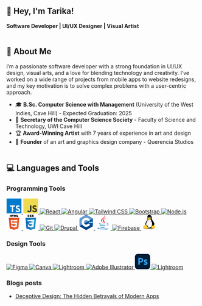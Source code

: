 ## 👋 Hey, I'm Tarika!

**Software Developer | UI/UX Designer | Visual Artist**
<br/><br/>

## 🌟 About Me

I’m a passionate software developer with a strong foundation in UI/UX design, visual arts, and a love for blending technology and creativity. I’ve worked on a wide range of projects from mobile apps to website redesigns, and my key motivation is to solve complex problems with a user-centric approach.

- 🎓 **B.Sc. Computer Science with Management** (University of the West Indies, Cave Hill) - Expected Graduation: 2025
- 📓 **Secretary of the Computer Science Society** - Faculty of Science and Technology, UWI Cave Hill
- 🏆 **Award-Winning Artist** with 7 years of experience in art and design
- 🎨 **Founder** of an art and graphics design company - Querencia Studios
<br/><br/>

## 💻 Languages and Tools

### Programming Tools
<p align="left">
    <a href="https://www.typescriptlang.org/" target="_blank" rel="noreferrer">
        <img src="https://raw.githubusercontent.com/devicons/devicon/master/icons/typescript/typescript-original.svg" alt="TypeScript" width="40" height="40"/>
    </a>
    <a href="https://developer.mozilla.org/en-US/docs/Web/JavaScript" target="_blank" rel="noreferrer">
        <img src="https://raw.githubusercontent.com/devicons/devicon/master/icons/javascript/javascript-original.svg" alt="JavaScript" width="40" height="40"/>
    </a>
     <a href="https://reactjs.org/" target="_blank" rel="noreferrer">
        <img src="https://reactnative.dev/img/header_logo.svg" alt="React" width="40" height="40"/>
    </a>
    <a href="https://angular.io" target="_blank" rel="noreferrer">
        <img src="https://angular.io/assets/images/logos/angular/angular.svg" alt="Angular" width="40" height="40"/>
    </a>
    <a href="https://tailwindcss.com/" target="_blank" rel="noreferrer">
        <img src="https://raw.githubusercontent.com/gilbarbara/logos/29e8719bf78915c7a82a26a6c203f53c4cb8fff2/logos/tailwindcss-icon.svg" alt="Tailwind CSS" width="40" height="40"/>
    </a>
    <a href="https://getbootstrap.com" target="_blank" rel="noreferrer">
        <img src="https://raw.githubusercontent.com/gilbarbara/logos/29e8719bf78915c7a82a26a6c203f53c4cb8fff2/logos/bootstrap.svg" alt="Bootstrap" width="40" height="40"/>
    </a>
    <a href="https://nodejs.org" target="_blank" rel="noreferrer">
        <img src="https://raw.githubusercontent.com/gilbarbara/logos/29e8719bf78915c7a82a26a6c203f53c4cb8fff2/logos/nodejs-icon.svg" alt="Node.js" width="40" height="40"/>
    </a>
    <a href="https://www.w3.org/html/" target="_blank" rel="noreferrer">
        <img src="https://raw.githubusercontent.com/devicons/devicon/master/icons/html5/html5-original-wordmark.svg" alt="HTML5" width="40" height="40"/>
    </a>
    <a href="https://www.w3schools.com/css/" target="_blank" rel="noreferrer">
        <img src="https://raw.githubusercontent.com/devicons/devicon/master/icons/css3/css3-original-wordmark.svg" alt="CSS3" width="40" height="40"/>
    </a>
    <a href="https://git-scm.com/" target="_blank" rel="noreferrer">
        <img src="https://www.vectorlogo.zone/logos/git-scm/git-scm-icon.svg" alt="Git" width="40" height="40"/>
    </a>
    <a href="https://www.drupal.org" target="_blank" rel="noreferrer">
        <img src="https://www.drupal.org/files/EL_blue_RGB%281%29.png" alt="Drupal" height="40" />
    </a>
    <a href="https://www.w3schools.com/cpp/" target="_blank" rel="noreferrer">
        <img src="https://raw.githubusercontent.com/devicons/devicon/master/icons/cplusplus/cplusplus-original.svg" alt="C++" width="40" height="40"/>
    </a>
    <a href="https://www.java.com" target="_blank" rel="noreferrer">
        <img src="https://raw.githubusercontent.com/devicons/devicon/master/icons/java/java-original.svg" alt="Java" width="40" height="40"/>
    </a>
    <a href="https://firebase.google.com/" target="_blank" rel="noreferrer">
        <img src="https://www.vectorlogo.zone/logos/firebase/firebase-icon.svg" alt="Firebase" width="40" height="40"/>
    </a>
    <a href="https://www.linux.org/" target="_blank" rel="noreferrer">
        <img src="https://raw.githubusercontent.com/devicons/devicon/master/icons/linux/linux-original.svg" alt="Linux" width="40" height="40"/>
    </a>
</p>

### Design Tools
<p align="left">
    <a href="https://www.figma.com/" target="_blank" rel="noreferrer">
        <img src="https://www.vectorlogo.zone/logos/figma/figma-icon.svg" alt="Figma" width="40" height="40"/>
    </a>
    <a href="https://www.canva.com" target="_blank" rel="noreferrer">
        <img src="https://upload.wikimedia.org/wikipedia/commons/thumb/0/08/Canva_icon_2021.svg/900px-Canva_icon_2021.svg.png?20220821125247" alt="Canva" width="40" height="40"/>
    </a>
    <a href="https://procreate.com" target="_blank" rel="noreferrer">
        <img src="https://upload.wikimedia.org/wikipedia/commons/thumb/d/de/Procreate-icon.png/640px-Procreate-icon.png" alt="Lightroom" width="40" height="40"/>
    </a>
    <a href="https://www.adobe.com/in/products/illustrator.html" target="_blank" rel="noreferrer">
        <img src="https://upload.wikimedia.org/wikipedia/commons/thumb/f/fb/Adobe_Illustrator_CC_icon.svg/640px-Adobe_Illustrator_CC_icon.svg.png" alt="Adobe Illustrator" width="40" height="40"/>
    </a>
    <a href="https://www.photoshop.com/en" target="_blank" rel="noreferrer">
        <img src="https://raw.githubusercontent.com/gilbarbara/logos/29e8719bf78915c7a82a26a6c203f53c4cb8fff2/logos/adobe-photoshop.svg" alt="Photoshop" width="40" height="40"/>
    </a>
    <a href="https://lightroom.adobe.com" target="_blank" rel="noreferrer">
        <img src="https://upload.wikimedia.org/wikipedia/commons/thumb/b/b6/Adobe_Photoshop_Lightroom_CC_logo.svg/640px-Adobe_Photoshop_Lightroom_CC_logo.svg.png" alt="Lightroom" width="40" height="40"/>
    </a>
</p>


### Blogs posts
<!-- BLOG-POST-LIST:START -->
- [Deceptive Design: The Hidden Betrayals of Modern Apps](https://medium.com/@tarikabirch/deceptive-design-the-hidden-betrayals-of-modern-apps-22f944d12362?source=rss-686b148b0c78------2)
<!-- BLOG-POST-LIST:END -->
